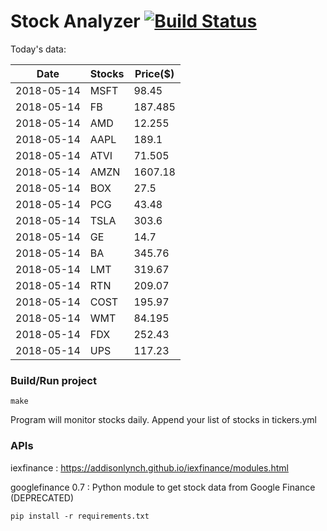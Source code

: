# Stock Analyzer [![Build Status](https://travis-ci.org/ogoyal/StockAnalyzer.svg?branch=master)](https://travis-ci.org/ogoyal/StockAnalyzer)

Today's data:

| Date| Stocks| Price($) | 
| --- | --- | ---  | 
| 2018-05-14| MSFT| 98.45 | 
| 2018-05-14| FB| 187.485 | 
| 2018-05-14| AMD| 12.255 | 
| 2018-05-14| AAPL| 189.1 | 
| 2018-05-14| ATVI| 71.505 | 
| 2018-05-14| AMZN| 1607.18 | 
| 2018-05-14| BOX| 27.5 | 
| 2018-05-14| PCG| 43.48 | 
| 2018-05-14| TSLA| 303.6 | 
| 2018-05-14| GE| 14.7 | 
| 2018-05-14| BA| 345.76 | 
| 2018-05-14| LMT| 319.67 | 
| 2018-05-14| RTN| 209.07 | 
| 2018-05-14| COST| 195.97 | 
| 2018-05-14| WMT| 84.195 | 
| 2018-05-14| FDX| 252.43 | 
| 2018-05-14| UPS| 117.23 | 

### Build/Run project

```
make
```

Program will monitor stocks daily. Append your list of stocks in tickers.yml

### APIs
iexfinance : https://addisonlynch.github.io/iexfinance/modules.html

googlefinance 0.7 : Python module to get stock data from Google Finance (DEPRECATED)

```
pip install -r requirements.txt
```
